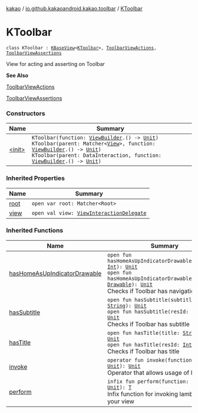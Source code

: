 [kakao](../../index.md) / [io.github.kakaoandroid.kakao.toolbar](../index.md) / [KToolbar](./index.md)

# KToolbar

`class KToolbar : `[`KBaseView`](../../io.github.kakaoandroid.kakao.common.views/-k-base-view/index.md)`<`[`KToolbar`](./index.md)`>, `[`ToolbarViewActions`](../-toolbar-view-actions.md)`, `[`ToolbarViewAssertions`](../-toolbar-view-assertions/index.md)

View for acting and asserting on Toolbar

**See Also**

[ToolbarViewActions](../-toolbar-view-actions.md)

[ToolbarViewAssertions](../-toolbar-view-assertions/index.md)

### Constructors

| Name | Summary |
|---|---|
| [&lt;init&gt;](-init-.md) | `KToolbar(function: `[`ViewBuilder`](../../io.github.kakaoandroid.kakao.common.builders/-view-builder/index.md)`.() -> `[`Unit`](https://kotlinlang.org/api/latest/jvm/stdlib/kotlin/-unit/index.html)`)`<br>`KToolbar(parent: Matcher<`[`View`](https://developer.android.com/reference/android/view/View.html)`>, function: `[`ViewBuilder`](../../io.github.kakaoandroid.kakao.common.builders/-view-builder/index.md)`.() -> `[`Unit`](https://kotlinlang.org/api/latest/jvm/stdlib/kotlin/-unit/index.html)`)`<br>`KToolbar(parent: DataInteraction, function: `[`ViewBuilder`](../../io.github.kakaoandroid.kakao.common.builders/-view-builder/index.md)`.() -> `[`Unit`](https://kotlinlang.org/api/latest/jvm/stdlib/kotlin/-unit/index.html)`)` |

### Inherited Properties

| Name | Summary |
|---|---|
| [root](../../io.github.kakaoandroid.kakao.common.views/-k-base-view/root.md) | `open var root: Matcher<Root>` |
| [view](../../io.github.kakaoandroid.kakao.common.views/-k-base-view/view.md) | `open val view: `[`ViewInteractionDelegate`](../../io.github.kakaoandroid.kakao.delegate/-view-interaction-delegate/index.md) |

### Inherited Functions

| Name | Summary |
|---|---|
| [hasHomeAsUpIndicatorDrawable](../-toolbar-view-assertions/has-home-as-up-indicator-drawable.md) | `open fun hasHomeAsUpIndicatorDrawable(resId: `[`Int`](https://kotlinlang.org/api/latest/jvm/stdlib/kotlin/-int/index.html)`): `[`Unit`](https://kotlinlang.org/api/latest/jvm/stdlib/kotlin/-unit/index.html)<br>`open fun hasHomeAsUpIndicatorDrawable(drawable: `[`Drawable`](https://developer.android.com/reference/android/graphics/drawable/Drawable.html)`): `[`Unit`](https://kotlinlang.org/api/latest/jvm/stdlib/kotlin/-unit/index.html)<br>Checks if Toolbar has navigation icon |
| [hasSubtitle](../-toolbar-view-assertions/has-subtitle.md) | `open fun hasSubtitle(subtitle: `[`String`](https://kotlinlang.org/api/latest/jvm/stdlib/kotlin/-string/index.html)`): `[`Unit`](https://kotlinlang.org/api/latest/jvm/stdlib/kotlin/-unit/index.html)<br>`open fun hasSubtitle(resId: `[`Int`](https://kotlinlang.org/api/latest/jvm/stdlib/kotlin/-int/index.html)`): `[`Unit`](https://kotlinlang.org/api/latest/jvm/stdlib/kotlin/-unit/index.html)<br>Checks if Toolbar has subtitle |
| [hasTitle](../-toolbar-view-assertions/has-title.md) | `open fun hasTitle(title: `[`String`](https://kotlinlang.org/api/latest/jvm/stdlib/kotlin/-string/index.html)`): `[`Unit`](https://kotlinlang.org/api/latest/jvm/stdlib/kotlin/-unit/index.html)<br>`open fun hasTitle(resId: `[`Int`](https://kotlinlang.org/api/latest/jvm/stdlib/kotlin/-int/index.html)`): `[`Unit`](https://kotlinlang.org/api/latest/jvm/stdlib/kotlin/-unit/index.html)<br>Checks if Toolbar has title |
| [invoke](../../io.github.kakaoandroid.kakao.common.views/-k-base-view/invoke.md) | `operator fun invoke(function: `[`T`](../../io.github.kakaoandroid.kakao.common.views/-k-base-view/index.md#T)`.() -> `[`Unit`](https://kotlinlang.org/api/latest/jvm/stdlib/kotlin/-unit/index.html)`): `[`Unit`](https://kotlinlang.org/api/latest/jvm/stdlib/kotlin/-unit/index.html)<br>Operator that allows usage of DSL style |
| [perform](../../io.github.kakaoandroid.kakao.common.views/-k-base-view/perform.md) | `infix fun perform(function: `[`T`](../../io.github.kakaoandroid.kakao.common.views/-k-base-view/index.md#T)`.() -> `[`Unit`](https://kotlinlang.org/api/latest/jvm/stdlib/kotlin/-unit/index.html)`): `[`T`](../../io.github.kakaoandroid.kakao.common.views/-k-base-view/index.md#T)<br>Infix function for invoking lambda on your view |
